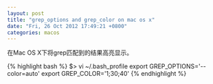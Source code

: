 ```yaml
---
layout: post
title: "grep_options and grep_color on mac os x"
date: "Fri, 26 Oct 2012 17:49:21 +0800"
categories: macos
---
```


在Mac OS X下将grep匹配到的结果高亮显示。

{% highlight bash %}
$> vi ~/.bash_profile
export GREP_OPTIONS='--color=auto'
export GREP_COLOR='1;30;40'
{% endhighlight %}
